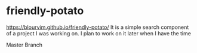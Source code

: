 # friendly-potato
https://blourvim.github.io/friendly-potato/
It is a simple search component of a project I was working on. I plan to work on it later when I have the time

Master Branch
